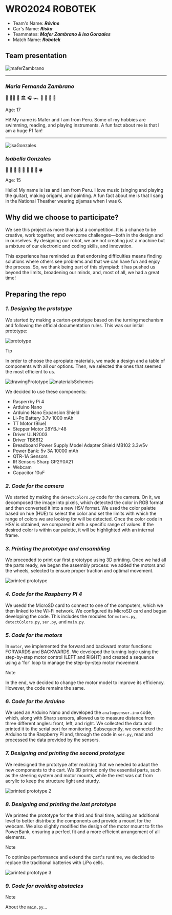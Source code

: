 WRO2024 ROBOTEK
====
+ Team's Name: ***Révine***
+ Car's Name: ***Riska***
+ Teammates: ***Mafer Zambrano & Isa Gonzales***
+ Match Name: ***Robotek***
  
## Team presentation

![maferZambrano](https://github.com/user-attachments/assets/aebda320-fb72-4327-8c66-aefafc43bb79)

---
### *Maria Fernanda Zambrano*
🥈 🧑‍🚀 🦢 🏛️ 🎧 🏎️ 🏁 🚀 🌙 🔭 

Age: 17

Hi! My name is Mafer and I am from Peru. Some of my hobbies are swimming, reading, and playing instruments. A fun fact about me is that I am a huge F1 fan!

---
![isaGonzales](https://github.com/user-attachments/assets/0ae75f01-ae9e-49fe-a418-98b065694f57)

### *Isabella Gonzales*
🐨 🤖 🥐 🌟 🥋 🎨 🎼 🥧 🍀

Age: 15

Hello! 
My name is Isa and I am from Peru. 
I love music (singing and playing the guitar), making origami, and painting. 
A fun fact about me is that I sang in the National Theather wearing pijamas when I was 6.

## Why did we choose to participate?

We see this project as more than just a competition. It is a chance to be creative, work together, and overcome challenges—both in the design and in ourselves. By designing our robot, we are not creating just a machine but a mixture of our electronic and coding skills, and innovation.

This experience has reminded us that endorsing difficulties means finding solutions where others see problems and that we can have fun and enjoy the process. So, we thank being part of this olympiad: it has pushed us beyond the limits, broadening our minds, and, most of all, we had a great time!

## Preparing the repo

### *1. Designing the prototype*

We started by making a carton-prototype based on the turning mechanism and following the official documentation rules. This was our initial prototype:

![prototype](https://github.com/user-attachments/assets/06523245-8f3e-4c9d-9fc8-b9322338aac1)

> [!TIP]
> In order to choose the apropiate materials, we made a design and a table of components with all our options. Then, we selected the ones that seemed the most efficient to us.

![drawingPrototype](https://github.com/user-attachments/assets/8cda5ee6-cf6c-44be-bf7e-c29f5a3abca0)
![materialsSchemes](https://github.com/user-attachments/assets/58097104-9be4-432f-a44f-7228804fc0a0)

We decided to use these components:
+ ⁠Rasperrby Pi 4
+ ⁠Arduino Nano
+ Arduino Nano Expansion Shield
+ ⁠Li-Po Battery 3.7v 1000 mAh
+ ⁠TT Motor (Blue)
+ ⁠Stepper Motor 28YBJ-48
+ ⁠Driver ULN2003
+ Driver TB6612
+ Breadboard Power Supply Model Adapter Shield MB102 3.3v/5v
+ Power Bank: 5v 3A 10000 mAh
+ ⁠QTR-1A Sensors
+ ⁠IR Sensors Sharp GP2Y0A21
+ ⁠Webcam
+ Capacitor 10uF

### *2. Code for the camera*

We started by making the `detectColors.py` code for the camera. On it, we decomposed the image into pixels, which detected the color in RGB format and then converted it into a new HSV format. We used the color palette based on hue (HUE) to select the color and set the limits with which the range of colors we are looking for will be detected. Once the color code in HSV is obtained, we compared it with a specific range of values. If the desired color is within our palette, it will be highlighted with an internal frame.

### *3. Printing the prototype and ensambling*

We proceeded to print our first prototype using 3D printing. Once we had all the parts ready, we began the assembly process: we added the motors and the wheels, selected to ensure proper traction and optimal movement.  

![printed prototype](https://github.com/user-attachments/assets/dca1240a-ef3a-4b02-b663-73f74957ab60)

### *4. Code for the Raspberry PI 4*

We usedd the MicroSD card to connect to one of the computers, which we then linked to the Wi-Fi network. We configured its MicroSD card and began developing the code. This includes the modules for `motors.py`, `detectColors.py`, `ser.py`, and `main.py`.

### *5. Code for the motors*

In `motor`, we implemented the forward and backward motor functions: FORWARDS and BACKWARDS. We developed the turning logic using the step-by-step motor control (LEFT and RIGHT) and created a sequence using a 'for' loop to manage the step-by-step motor movement.

> [!NOTE]
> In the end, we decided to change the motor model to improve its efficiency. However, the code remains the same.

### *6. Code for the Arduino*

We used an Arduino Nano and developed the `analogsensor.ino` code, which, along with Sharp sensors, allowed us to measure distance from three different angles: front, left, and right. We collected the data and printed it to the serial port for monitoring. Subsequently, we connected the Arduino to the Raspberry Pi and, through the code in `ser.py`, read and processed the data provided by the sensors.

### *7. Designing and printing the second prototype*

We redesigned the prototype after realizing that we needed to adapt the new components to the cart. We 3D printed only the essential parts, such as the steering system and motor mounts, while the rest was cut from acrylic to keep the structure light and sturdy.

![printed prototype 2](https://github.com/user-attachments/assets/7b2bdaf5-1f30-4a61-9fc3-0eed9f7d6961)

### *8. Designing and printing the last prototype*

We printed the prototype for the third and final time, adding an additional level to better distribute the components and provide a mount for the webcam. We also slightly modified the design of the motor mount to fit the PowerBank, ensuring a perfect fit and a more efficient arrangement of all elements.

> [!NOTE]
> To optimize performance and extend the cart's runtime, we decided to replace the traditional batteries with LiPo cells.

![printed prototype 3](https://github.com/user-attachments/assets/7d53b3ab-7a73-4089-b90a-d9bf99f5aa0f)

### *9. Code for avoiding obstacles*


> [!NOTE]
> About the `main.py`...
